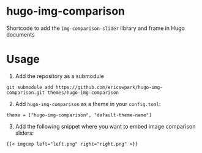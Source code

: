 # hugo-img-comparison

Shortcode to add the `img-comparison-slider` library and frame in Hugo documents

# Usage

1. Add the repository as a submodule

```
git submodule add https://github.com/ericswpark/hugo-img-comparison.git themes/hugo-img-comparison
```

2. Add `hugo-img-comparison` as a theme in your `config.toml`:

```
theme = ["hugo-img-comparison", "default-theme-name"]
```

3. Add the following snippet where you want to embed image comparison sliders:

```
{{< imgcmp left="left.png" right="right.png" >}}
```

